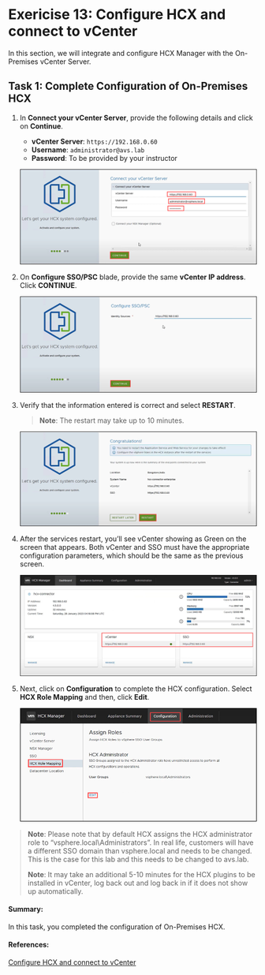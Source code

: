 # Exericise 13: Configure HCX and connect to vCenter

In this section, we will integrate and configure HCX Manager with the On-Premises vCenter Server.

## Task 1: Complete Configuration of On-Premises HCX

1. In **Connect your vCenter Server**, provide the following details and click on **Continue**.
     
     - **vCenter Server**: `https://192.168.0.60`
     - **Username**: `administrator@avs.lab`
     - **Password**: To be provided by your instructor 

    ![](../Images/Mod2Task7Pic1.png)
    
2. On **Configure SSO/PSC** blade, provide the same **vCenter IP address**. Click **CONTINUE**.

    ![](../Images/Mod2Task7Pic2.png)
    
3. Verify that the information entered is correct and select **RESTART**.

      > **Note**: The restart may take up to 10 minutes.    

    ![](../Images/Mod2Task7Pic3.png)
    
4. After the services restart, you’ll see vCenter showing as Green on the screen that appears. Both vCenter and SSO must have the appropriate configuration parameters, which should be the same as the previous screen.

    ![](../Images/Mod2Task7Pic4.png)
     
5. Next, click on **Configuration** to complete the HCX configuration. Select **HCX Role Mapping** and then, click **Edit**. 

     ![](../Images/Mod2Task7Pic5.png)
     
> **Note**: Please note that by default HCX assigns the HCX administrator role to “vsphere.local\Administrators”. In real life, customers will have a different SSO domain than vsphere.local and needs to be changed. This is the case for this lab and this needs to be changed to avs.lab.
> 
> **Note**: It may take an additional 5-10 minutes for the HCX plugins to be installed in vCenter, log back out and log back in if it does not show up automatically.
    

#### Summary:
In this task, you completed the configuration of On-Premises HCX.

#### References:
 [Configure HCX and connect to vCenter](https://docs.oracle.com/en/learn/oci-ocvs-hcx/index.html#task-2-request-download-link-for-the-vmware-hcx-connector-bundle)
